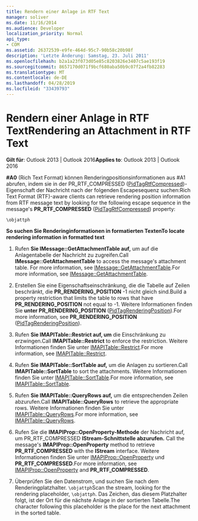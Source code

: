 ```yaml
---
title: Rendern einer Anlage in RTF Text
manager: soliver
ms.date: 11/16/2014
ms.audience: Developer
localization_priority: Normal
api_type:
- COM
ms.assetid: 26372539-e9fe-464d-95c7-90b58c20b98f
description: 'Letzte Änderung: Samstag, 23. Juli 2011'
ms.openlocfilehash: b2a1a23f073d05e85c8203826e3407c5ae193f19
ms.sourcegitcommit: 8657170d071f9bcf680aba50b9c07f2a4fb82283
ms.translationtype: MT
ms.contentlocale: de-DE
ms.lasthandoff: 04/28/2019
ms.locfileid: "33439793"
---
```

# <a name="rendering-an-attachment-in-rtf-text"></a><span data-ttu-id="1cd34-103">Rendern einer Anlage in RTF Text</span><span class="sxs-lookup"><span data-stu-id="1cd34-103">Rendering an Attachment in RTF Text</span></span>

  
  
<span data-ttu-id="1cd34-104">**Gilt für**: Outlook 2013 | Outlook 2016</span><span class="sxs-lookup"><span data-stu-id="1cd34-104">**Applies to**: Outlook 2013 | Outlook 2016</span></span> 
  
<span data-ttu-id="1cd34-105">**#A0** (Rich Text Format) können Renderingpositionsinformationen aus #A1 abrufen, indem sie in der PR_RTF_COMPRESSED ([PidTagRtfCompressed](pidtagrtfcompressed-canonical-property.md))-Eigenschaft der Nachricht nach der folgenden Escapesequenz suchen:</span><span class="sxs-lookup"><span data-stu-id="1cd34-105">Rich Text Format (RTF)-aware clients can retrieve rendering position information from RTF message text by looking for the following escape sequence in the message's **PR_RTF_COMPRESSED** ([PidTagRtfCompressed](pidtagrtfcompressed-canonical-property.md)) property:</span></span>
  
 `\objattph`
  
 <span data-ttu-id="1cd34-106">**So suchen Sie Renderinginformationen in formatierten Texten**</span><span class="sxs-lookup"><span data-stu-id="1cd34-106">**To locate rendering information in formatted text**</span></span>
  
1. <span data-ttu-id="1cd34-107">Rufen **Sie IMessage::GetAttachmentTable auf,** um auf die Anlagentabelle der Nachricht zu zugreifen.</span><span class="sxs-lookup"><span data-stu-id="1cd34-107">Call **IMessage::GetAttachmentTable** to access the message's attachment table.</span></span> <span data-ttu-id="1cd34-108">For more information, see [IMessage::GetAttachmentTable](imessage-getattachmenttable.md).</span><span class="sxs-lookup"><span data-stu-id="1cd34-108">For more information, see [IMessage::GetAttachmentTable](imessage-getattachmenttable.md).</span></span>
    
2. <span data-ttu-id="1cd34-109">Erstellen Sie eine Eigenschaftseinschränkung, die die Tabelle auf Zeilen beschränkt, die **PR_RENDERING_POSITION** -1 nicht gleich sind.</span><span class="sxs-lookup"><span data-stu-id="1cd34-109">Build a property restriction that limits the table to rows that have **PR_RENDERING_POSITION** not equal to -1.</span></span> <span data-ttu-id="1cd34-110">Weitere Informationen finden Sie **unter PR_RENDERING_POSITION** ([PidTagRenderingPosition](pidtagrenderingposition-canonical-property.md)).</span><span class="sxs-lookup"><span data-stu-id="1cd34-110">For more information, see **PR_RENDERING_POSITION** ([PidTagRenderingPosition](pidtagrenderingposition-canonical-property.md)).</span></span>
    
3. <span data-ttu-id="1cd34-111">Rufen **Sie IMAPITable::Restrict auf, um** die Einschränkung zu erzwingen.</span><span class="sxs-lookup"><span data-stu-id="1cd34-111">Call **IMAPITable::Restrict** to enforce the restriction.</span></span> <span data-ttu-id="1cd34-112">Weitere Informationen finden Sie unter [IMAPITable::Restrict](imapitable-restrict.md).</span><span class="sxs-lookup"><span data-stu-id="1cd34-112">For more information, see [IMAPITable::Restrict](imapitable-restrict.md).</span></span>
    
4. <span data-ttu-id="1cd34-113">Rufen **Sie IMAPITable::SortTable auf,** um die Anlagen zu sortieren.</span><span class="sxs-lookup"><span data-stu-id="1cd34-113">Call **IMAPITable::SortTable** to sort the attachments.</span></span> <span data-ttu-id="1cd34-114">Weitere Informationen finden Sie unter [IMAPITable::SortTable](imapitable-sorttable.md).</span><span class="sxs-lookup"><span data-stu-id="1cd34-114">For more information, see [IMAPITable::SortTable](imapitable-sorttable.md).</span></span>
    
5. <span data-ttu-id="1cd34-115">Rufen **Sie IMAPITable::QueryRows auf,** um die entsprechenden Zeilen abzurufen.</span><span class="sxs-lookup"><span data-stu-id="1cd34-115">Call **IMAPITable::QueryRows** to retrieve the appropriate rows.</span></span> <span data-ttu-id="1cd34-116">Weitere Informationen finden Sie unter [IMAPITable::QueryRows](imapitable-queryrows.md).</span><span class="sxs-lookup"><span data-stu-id="1cd34-116">For more information, see [IMAPITable::QueryRows](imapitable-queryrows.md).</span></span>
    
6. <span data-ttu-id="1cd34-117">Rufen Sie die **IMAPIProp::OpenProperty-Methode** der Nachricht auf, um PR_RTF_COMPRESSED **IStream-Schnittstelle abzurufen.** </span><span class="sxs-lookup"><span data-stu-id="1cd34-117">Call the message's **IMAPIProp::OpenProperty** method to retrieve **PR_RTF_COMPRESSED** with the **IStream** interface.</span></span> <span data-ttu-id="1cd34-118">Weitere Informationen finden Sie unter [IMAPIProp::OpenProperty](imapiprop-openproperty.md) und **PR_RTF_COMPRESSED**.</span><span class="sxs-lookup"><span data-stu-id="1cd34-118">For more information, see [IMAPIProp::OpenProperty](imapiprop-openproperty.md) and **PR_RTF_COMPRESSED**.</span></span>
    
7. <span data-ttu-id="1cd34-119">Überprüfen Sie den Datenstrom, und suchen Sie nach dem Renderingplatzhalter. `\objattph`</span><span class="sxs-lookup"><span data-stu-id="1cd34-119">Scan the stream, looking for the rendering placeholder,  `\objattph`.</span></span> <span data-ttu-id="1cd34-120">Das Zeichen, das diesem Platzhalter folgt, ist der Ort für die nächste Anlage in der sortierten Tabelle.</span><span class="sxs-lookup"><span data-stu-id="1cd34-120">The character following this placeholder is the place for the next attachment in the sorted table.</span></span>
    

